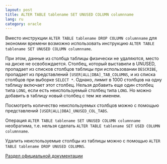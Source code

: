 ```yaml
---
layout: post
title: ALTER TABLE tablename SET UNUSED COLUMN columnname 
lang: ru
category: oracle
---
```


Вместо инструкции `ALTER TABLE tablename DROP COLUMN columnname` для экономии времени 
возможно использовать инструкцию `ALTER TABLE tablename SET UNUSED COLUMN columnname`.

При этом, данные из столбца таблицы физически не удаляются, место на диске не освобождается. 
Столбец, который выставили в UNUSED, пропадает из списков столбцов таблицы при использовании 
`DESCRIBE`, пропадает из представлений `[USER|ALL|DBA]_TAB_COLUMNS`, и из списка столбцов при 
выборке `SELECT *`. Однако, лимит в 1000 столбцов на одну таблицу включает этот столбец. 
Нельзя добавить еще один столбец типа `LONG`, если есть неиспользуемый столбец типа `LONG`. 
Но можно добавить в таблицу новый столбец с тем же именем.

Посмотреть количество неиспользуемых столбцов можно с помощью представлений `[USER|ALL|DBA]_UNUSED_COL_TABS`.

Операция `ALTER TABLE tablename SET UNUSED COLUMN columnname` необратима, т.е. нельзя сделать 
`ALTER TABLE tablename SET USED COLUMN columnname`.

Удалить неиспользуемые столбцы из таблицы можно с помощью `ALTER TABLE tablename DROP UNUSED COLUMNS`.

[Раздел официальной документации](http://download.oracle.com/docs/cd/B13789_01/server.101/b10759/statements_3001.htm)
